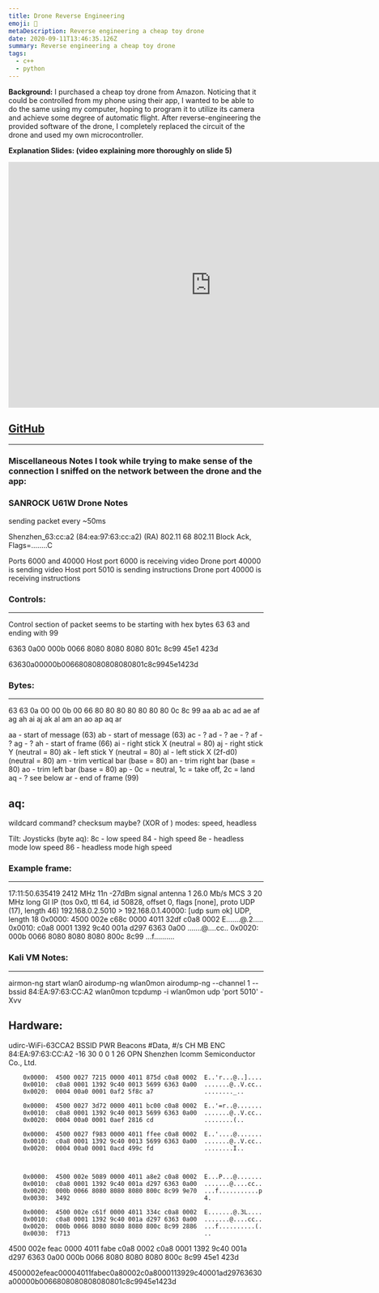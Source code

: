 ```yaml
---
title: Drone Reverse Engineering
emoji: 🚁
metaDescription: Reverse engineering a cheap toy drone
date: 2020-09-11T13:46:35.126Z
summary: Reverse engineering a cheap toy drone
tags:
  - c++
  - python
---
```

**Background:** I purchased a cheap toy drone from Amazon. Noticing that it could be controlled from my phone using their app, I wanted to be able to do the same using my computer, hoping to program it to utilize its camera and achieve some degree of automatic flight. After reverse-engineering the provided software of the drone, I completely replaced the circuit of the drone and used my own microcontroller.

**Explanation Slides: (video explaining more thoroughly on slide 5)**
<iframe src="https://uillinoisedu-my.sharepoint.com/personal/shivvt2_illinois_edu/_layouts/15/Doc.aspx?sourcedoc={c891fa62-c608-4439-939a-7326def75645}&amp;action=embedview&amp;wdAr=1.7777777777777777" width="800" height="485" frameborder="0"></iframe>

## [GitHub](https://github.com/shiv213/U61W-reverse-engineering)

---

### Miscellaneous Notes I took while trying to make sense of the connection I sniffed on the network between the drone and the app:

### SANROCK U61W Drone Notes
sending packet every ~50ms

Shenzhen_63:cc:a2 (84:ea:97:63:cc:a2) (RA)	802.11	68	802.11 Block Ack, Flags=........C

Ports 6000 and 40000
Host port 6000 is receiving video
Drone port 40000 is sending video
Host port 5010 is sending instructions
Drone port 40000 is receiving instructions

### Controls:
---
Control section of packet seems to be starting with hex bytes 63 63 and ending with 99


6363 0a00 000b 0066 8080 8080 8080 801c 8c99 45e1 423d

63630a00000b0066808080808080801c8c9945e1423d



### Bytes:
---
63 63 0a 00 00 0b 00 66 80 80 80 80 80 80 80 0c 8c 99
aa ab ac ad ae af ag ah ai aj ak al am an ao ap aq ar

aa - start of message (63)
ab - start of message (63)
ac - ?
ad - ?
ae - ?
af - ?
ag - ?
ah - start of frame (66)
ai - right stick X (neutral = 80)
aj - right stick Y (neutral = 80)
ak - left stick Y (neutral = 80)
al - left stick X (2f-d0) (neutral = 80)
am - trim vertical bar (base = 80)
an - trim right bar (base = 80)
ao - trim left bar (base = 80)
ap - 0c = neutral, 1c = take off, 2c = land
aq - ? see below
ar - end of frame (99)


aq:
---
wildcard command? 
checksum maybe? (XOR of ) 
modes: speed, headless

Tilt:
Joysticks (byte aq):
8c - low speed
84 - high speed
8e - headless mode low speed
86 - headless mode high speed



### Example frame:
---
17:11:50.635419 2412 MHz 11n -27dBm signal antenna 1 26.0 Mb/s MCS 3 20 MHz long GI IP (tos 0x0, ttl 64, id 50828, offset 0, flags [none], proto UDP (17), length 46) 
    192.168.0.2.5010 > 192.168.0.1.40000: [udp sum ok] UDP, length 18
        0x0000:  4500 002e c68c 0000 4011 32df c0a8 0002  E.......@.2.....
        0x0010:  c0a8 0001 1392 9c40 001a d297 6363 0a00  .......@....cc..
        0x0020:  000b 0066 8080 8080 8080 800c 8c99       ...f.......... 



### Kali VM Notes:
---


airmon-ng start wlan0
airodump-ng wlan0mon
airodump-ng --channel 1 --bssid 84:EA:97:63:CC:A2 wlan0mon
tcpdump -i wlan0mon udp 'port 5010' -Xvv


Hardware:
---
udirc-WiFi-63CCA2
BSSID              PWR  Beacons    #Data, #/s  CH   MB   ENC
84:EA:97:63:CC:A2  -16       30        0    0   1   26   OPN
Shenzhen Icomm Semiconductor Co., Ltd.


        0x0000:  4500 0027 7215 0000 4011 875d c0a8 0002  E..'r...@..]....                                                                                                                                                                 
        0x0010:  c0a8 0001 1392 9c40 0013 5699 6363 0a00  .......@..V.cc..                                                                                                                                                                 
        0x0020:  0004 00a0 0001 0af2 5f8c a7              ........_..                                                                                                                                                                      

        0x0000:  4500 0027 3d72 0000 4011 bc00 c0a8 0002  E..'=r..@.......                                                                                                                                                                 
        0x0010:  c0a8 0001 1392 9c40 0013 5699 6363 0a00  .......@..V.cc..                                                                                                                                                                 
        0x0020:  0004 00a0 0001 0aef 2816 cd              ........(..                                                                                                                                                                      

        0x0000:  4500 0027 f983 0000 4011 ffee c0a8 0002  E..'....@.......                                                                                                                                                                 
        0x0010:  c0a8 0001 1392 9c40 0013 5699 6363 0a00  .......@..V.cc..                                                                                                                                                                 
        0x0020:  0004 00a0 0001 0acd 499c fd              ........I..            



		0x0000:  4500 002e 5089 0000 4011 a8e2 c0a8 0002  E...P...@.......                                                                                                                                                                 
        0x0010:  c0a8 0001 1392 9c40 001a d297 6363 0a00  .......@....cc..                                                                                                                                                                 
        0x0020:  000b 0066 8080 8080 8080 800c 8c99 9e70  ...f...........p                                                                                                                                                                 
        0x0030:  3492                                     4.                                                                                                                                                                               

        0x0000:  4500 002e c61f 0000 4011 334c c0a8 0002  E.......@.3L....                                                                                                                                                                 
        0x0010:  c0a8 0001 1392 9c40 001a d297 6363 0a00  .......@....cc..                                                                                                                                                                 
        0x0020:  000b 0066 8080 8080 8080 800c 8c99 2886  ...f..........(.                                                                                                                                                                 
        0x0030:  f713                                     ..                                                                                                                                                                               

4500 002e feac 0000 4011 fabe c0a8 0002 c0a8 0001 1392 9c40 001a d297 6363 0a00 000b 0066 8080 8080 8080 800c 8c99 45e1 423d

4500002efeac00004011fabec0a80002c0a8000113929c40001ad29763630a00000b0066808080808080801c8c9945e1423d
